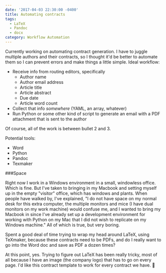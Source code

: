 ```yaml
---
date: '2017-04-03 22:30:00 -0400'
title: Automating contracts
tags:
  - LaTeX
  - Pandoc
  - docx
category: Workflow Automation
---
```


Currently working on automating contract generation. I have to juggle multiple authors and their contracts, so I thought it'd be better to automate them so I can prevent errors and make things a little simple. Ideal workflow:

- Receive info from routing editors, specifically
	- Author name
	- Author email address
	- Article title
	- Article abstract
	- Due date
	- Article word count
- Collect that info *somewhere* (YAML, an array, whatever)
- Run Python or some other kind of script to generate an email with a PDF attachment that is sent to the author

Of course, all of the work is between bullet 2 and 3.

Potential tools:

- Word
- Python
- Pandoc
- Texmaker

###Space

Right now I work in a Windows environment in a small, windowless office. Which is fine. But I've taken to bringing in my Macbook and setting myself up in the empty "visitor" office, which has windows and plants. When people have walked by, I've explained, "I do not have space on my normal desk for this extra computer, the multiple monitors and mice (I have dual monitors on my work machine) would confuse me, and I wanted to bring my Macbook in since I've already set up a development environment for working with Python on my Mac that I did not wish to replicate on my Windows machine." All of which is true, but very boring.

Spent a good deal of time trying to wrap my head around LaTeX, using TeXmaker, because these contracts need to be PDFs, and do I really want to go into the Word doc and save as PDF a dozen times?

At this point, yes. Trying to figure out LaTeX has been really tricky, most of all because I have an image (the company logo) that has to go on every page. I'd like this contract template to work for every contract we have. 
